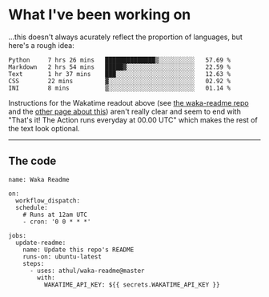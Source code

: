 # What I've been working on

…this doesn't always acurately reflect the proportion of languages, but here's a rough idea:

<!--START_SECTION:waka-->
```text
Python     7 hrs 26 mins   ██████████████▒░░░░░░░░░░   57.69 % 
Markdown   2 hrs 54 mins   █████▓░░░░░░░░░░░░░░░░░░░   22.59 % 
Text       1 hr 37 mins    ███░░░░░░░░░░░░░░░░░░░░░░   12.63 % 
CSS        22 mins         ▓░░░░░░░░░░░░░░░░░░░░░░░░   02.92 % 
INI        8 mins          ▒░░░░░░░░░░░░░░░░░░░░░░░░   01.14 % 
```
<!--END_SECTION:waka-->

Instructions for the Wakatime readout above (see [the waka-readme repo](https://github.com/athul/waka-readme) and the [other page about this](https://github.com/marketplace/actions/waka-readme)) aren't really clear and seem to end with "That's it! The Action runs everyday at 00.00 UTC" which makes the rest of the text look optional.

---

## The code

```
name: Waka Readme

on:
  workflow_dispatch:
  schedule:
    # Runs at 12am UTC
    - cron: '0 0 * * *'

jobs:
  update-readme:
    name: Update this repo's README
    runs-on: ubuntu-latest
    steps:
      - uses: athul/waka-readme@master
        with:
          WAKATIME_API_KEY: ${{ secrets.WAKATIME_API_KEY }}
```

